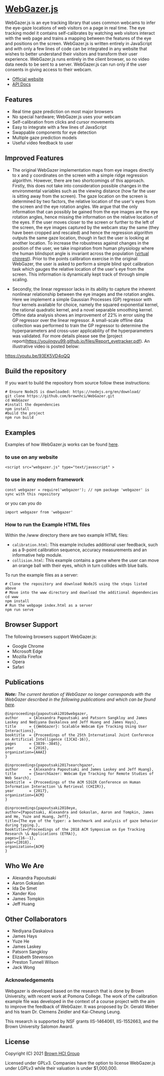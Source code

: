 # [WebGazer.js](https://webgazer.cs.brown.edu)

WebGazer.js is an eye tracking library that uses common webcams to infer the eye-gaze locations of web visitors on a page in real time. The eye tracking model it contains self-calibrates by watching web visitors interact with the web page and trains a mapping between the features of the eye and positions on the screen. WebGazer.js is written entirely in JavaScript and with only a few lines of code can be integrated in any website that wishes to better understand their visitors and transform their user experience. WebGazer.js runs entirely in the client browser, so no video data needs to be sent to a server. WebGazer.js can run only if the user consents in giving access to their webcam.

* [Official website](https://webgazer.cs.brown.edu)
* [API Docs](https://github.com/brownhci/WebGazer/wiki/Top-Level-API)


## Features

* Real time gaze prediction on most major browsers
* No special hardware; WebGazer.js uses your webcam
* Self-calibration from clicks and cursor movements
* Easy to integrate with a few lines of JavaScript
* Swappable components for eye detection
* Multiple gaze prediction models
* Useful video feedback to user


## Improved Features

* The original WebGazer implementation maps from eye images directly to x and y coordinates on the screen with a simple ridge regression algorithm. However, there are two shortcomings of this approach. Firstly, this does not take into consideration possible changes in the environmental variables such as the viewing distance (how far the user is sitting away from the screen). The gaze location on the screen is determined by two factors, the relative location of the user's eyes from the screen and the eye rotation angles. We argue that the only information that can possibly be gained from the eye images are the eye rotation angles, hence missing the information on the relative location of the eyes. If the user moves closer to the screen or further to the left of the screen, the eye images captured by the webcam stay the same (they have been cropped and rescaled) and hence the regression algorithm outputs the same gaze location, though in fact the user is looking at another location. To increase the robustness against changes in the position of the user, we take inspiration from human physiology where the human blindspot angle is invariant across the population ([virtual chinrest](https://www.nature.com/articles/s41598-019-57204-1)). Prior to the points calibration exercise in the original WebGazer, the user is asked to perform a simple blind spot calibration task which gauges the relative location of the user's eye from the screen. This information is dynamically kept track of through simple scaling.
  
* Secondly, the linear regressor lacks in its ability to capture the inherent nonlinear relationship between the eye images and the rotation angles. Here we implement a simple Gaussian Processes (GP) regressor with four kernels available for choice, namely the squared exponential kernel, the rational quadratic kernel, and a novel separable smoothing kernel. Offline data analysis shows an improvement of 22% in error using the GP regressor over the linear regressor. A small-scale offline data collection was performed to train the GP regressor to determine the hyperparameters and cross-user applicability of the hyperparameters was validated. For more details please see the [project report(https://youjingyu99.github.io/files/Report_eyetracker.pdf). An illustrative video is posted below:


https://youtu.be/93EK5VD4oQQ


## Build the repository

If you want to build the repository from source follow these instructions:

    # Ensure NodeJS is downloaded: https://nodejs.org/en/download/
    git clone https://github.com/brownhci/WebGazer.git
    cd WebGazer
    #install the dependencies
    npm install
    #build the project
    npm run build

<!-- To use the webgazer script in the head of an HTML file add the `async` tag to ensure the clmtrackr does not collapse to a slower version -->

## Examples

Examples of how WebGazer.js works can be found [here](https://webgazer.cs.brown.edu/#examples).

### to use on any website

```
<script src="webgazer.js" type="text/javascript" >
```

### to use in any modern framework

````  
const webgazer = require('webgazer'); // npm package 'webgazer' is sync with this repository
```` 

or you can you do

```` 
import webgazer from 'webgazer'
````

### How to run the Example HTML files

Within the /www directory there are two example HTML files:

  * `calibration.html`: This example includes additional user feedback, such as a 9-point calibration sequence, accuracy measurements and an informative help module.
  * `collision.html`: This example contains a game where the user can move an orange ball with their eyes, which in turn collides with blue balls.

To run the example files as a server:

	# Clone the repository and download NodeJS using the steps listed above
	# Move into the www directory and download the additional dependencies
	cd www
	npm install
	# Run the webpage index.html as a server
	npm run serve

## Browser Support

The following browsers support WebGazer.js:

  * Google Chrome
  * Microsoft Edge
  * Mozilla Firefox
  * Opera
  * Safari

## Publications

  _**Note:** The current iteration of WebGazer no longer corresponds with the WebGazer described in the following publications and which can be found [here](https://github.com/brownhci/WebGazer/tree/2a4a70cb49b2d568a09362e1b52fd3bd025cd38d)._

	@inproceedings{papoutsaki2016webgazer,
	author     = {Alexandra Papoutsaki and Patsorn Sangkloy and James Laskey and Nediyana Daskalova and Jeff Huang and James Hays},
	title      = {{WebGazer}: Scalable Webcam Eye Tracking Using User Interactions},
    booktitle  = {Proceedings of the 25th International Joint Conference on Artificial Intelligence (IJCAI-16)},
    pages      = {3839--3845},
	year       = {2016},
	organization={AAAI}
	}

	@inproceedings{papoutsaki2017searchgazer,
	author     = {Alexandra Papoutsaki and James Laskey and Jeff Huang},
    title      = {SearchGazer: Webcam Eye Tracking for Remote Studies of Web Search},
    booktitle  = {Proceedings of the ACM SIGIR Conference on Human Information Interaction \& Retrieval (CHIIR)},
    year       = {2017},
    organization={ACM}
    }

    @inproceedings{papoutsaki2018eye,
    author={Papoutsaki, Alexandra and Gokaslan, Aaron and Tompkin, James and He, Yuze and Huang, Jeff},
    title={The eye of the typer: a benchmark and analysis of gaze behavior during typing.},
    booktitle={Proceedings of the 2018 ACM Symposium on Eye Tracking Research \& Applications (ETRA)},
    pages={16--1},
    year={2018},
    organization={ACM}
    }



## Who We Are

  * Alexandra Papoutsaki
  * Aaron Gokaslan
  * Ida De Smet
  * Xander Koo
  * James Tompkin
  * Jeff Huang

## Other Collaborators

  * Nediyana Daskalova
  * James Hays
  * Yuze He
  * James Laskey
  * Patsorn Sangkloy
  * Elizabeth Stevenson
  * Preston Tunnell Wilson
  * Jack Wong

### Acknowledgements

Webgazer is developed based on the research that is done by Brown University, with recent work at Pomona College. The work of the calibration example file was developed in the context of a course project with the aim to improve the feedback of WebGazer. It was proposed by Dr. Gerald Weber and his team Dr. Clemens Zeidler and Kai-Cheung Leung.

This research is supported by NSF grants IIS-1464061, IIS-1552663, and the Brown University Salomon Award.

## License

Copyright (C) 2021 [Brown HCI Group](http://hci.cs.brown.edu)

Licensed under GPLv3. Companies have the option to license WebGazer.js under LGPLv3 while their valuation is under $1,000,000.
